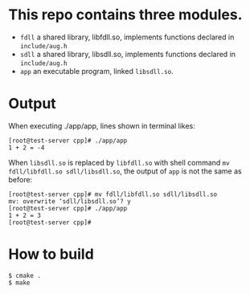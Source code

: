 # This repo contains three modules. 
+ `fdll`  a shared library, libfdll.so, implements functions declared in `include/aug.h`
+ `sdll`  a shared library, libsdll.so, implements functions declared in `include/aug.h`
+ `app`   an executable program, linked `libsdll.so`. 

# Output
When executing ./app/app, lines shown in terminal likes:
```
[root@test-server cpp]# ./app/app
1 + 2 = -4
```
When `libsdll.so` is replaced by `libfdll.so` with shell command `mv fdll/libfdll.so sdll/libsdll.so`, the output of `app` is not the same as before:
```
[root@test-server cpp]# mv fdll/libfdll.so sdll/libsdll.so
mv: overwrite ‘sdll/libsdll.so’? y
[root@test-server cpp]# ./app/app
1 + 2 = 3
[root@test-server cpp]#
```


# How to build
```
$ cmake . 
$ make 
```
